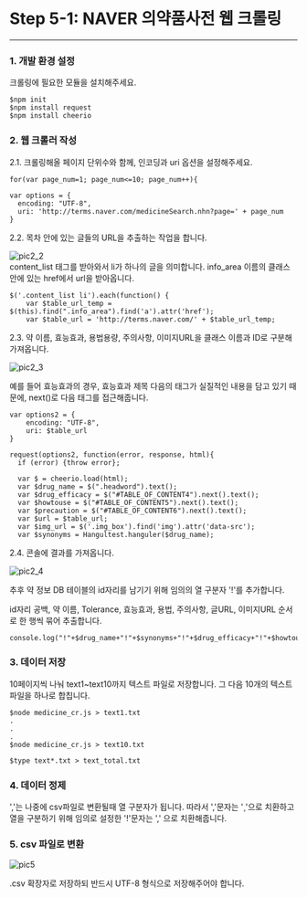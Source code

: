 **Step 5-1: NAVER 의약품사전 웹 크롤링**
===
---
### 1. 개발 환경 설정
크롤링에 필요한 모듈을 설치해주세요.
~~~
$npm init
$npm install request
$npm install cheerio
~~~

### 2. 웹 크롤러 작성

2.1. 크롤링해올 페이지 단위수와 함께, 인코딩과 uri 옵션을 설정해주세요.
~~~
for(var page_num=1; page_num<=10; page_num++){

var options = {
  encoding: "UTF-8",
  uri: 'http://terms.naver.com/medicineSearch.nhn?page=' + page_num
}
~~~

2.2. 목차 안에 있는 글들의 URL을 추출하는 작업을 합니다.

![pic2_2](https://user-images.githubusercontent.com/28593546/36489648-ede972b4-1769-11e8-9a88-766aa05f177f.JPG)<br>
content_list 태그를 받아와서 li가 하나의 글을 의미합니다.
info_area 이름의 클래스안에 있는 href에서 url을 받아옵니다.  
~~~
$('.content_list li').each(function() {
    var $table_url_temp = $(this).find(".info_area").find('a').attr('href');
    var $table_url = 'http://terms.naver.com/' + $table_url_temp;
~~~

2.3. 약 이름, 효능효과, 용법용량, 주의사항, 이미지URL을 클래스 이름과 ID로 구분해 가져옵니다.

![pic2_3](https://user-images.githubusercontent.com/28593546/36489673-f8c92f62-1769-11e8-882e-1401a551b95c.JPG)

예를 들어 효능효과의 경우, 효능효과 제목 다음의 태그가 실질적인 내용을 담고 있기 때문에, next()로 다음 태그를 접근해줍니다.
~~~
var options2 = {
    encoding: "UTF-8",
    uri: $table_url
}

request(options2, function(error, response, html){
  if (error) {throw error};

  var $ = cheerio.load(html);
  var $drug_name = $(".headword").text();
  var $drug_efficacy = $("#TABLE_OF_CONTENT4").next().text();
  var $howtouse = $("#TABLE_OF_CONTENT5").next().text();
  var $precaution = $("#TABLE_OF_CONTENT6").next().text();
  var $url = $table_url;
  var $img_url = $('.img_box').find('img').attr('data-src');
  var $synonyms = Hangultest.hanguler($drug_name);
~~~

2.4. 콘솔에 결과를 가져옵니다.

![pic2_4](https://user-images.githubusercontent.com/28593546/36489699-05272c14-176a-11e8-9375-a923864efa34.JPG)<br>

추후 약 정보 DB 테이블의 id자리를 남기기 위해 임의의 열 구분자 '!'를 추가합니다.

id자리 공백, 약 이름, Tolerance, 효능효과, 용법, 주의사항, 글URL, 이미지URL 순서로 한 행씩 묶어 추출합니다.



~~~
console.log("!"+$drug_name+"!"+$synonyms+"!"+$drug_efficacy+"!"+$howtouse+"!"+$precaution+"!"+$url+"!"+$img_url);
~~~

### 3. 데이터 저장
10페이지씩 나눠 text1~text10까지 텍스트 파일로 저장합니다.
그 다음 10개의 텍스트파일을 하나로 합칩니다.
~~~
$node medicine_cr.js > text1.txt
.
.
.
$node medicine_cr.js > text10.txt

$type text*.txt > text_total.txt
~~~

### 4. 데이터 정제
','는 나중에 csv파일로 변환될때 열 구분자가 됩니다.
따라서 ','문자는 '¸'으로 치환하고
열을 구분하기 위해 임의로 설정한 '!'문자는 ',' 으로 치환해줍니다.

### 5. csv 파일로 변환
![pic5](https://user-images.githubusercontent.com/28593546/36489732-0e67c068-176a-11e8-875f-f51e699945cc.JPG)<br>

.csv 확장자로 저장하되 반드시 UTF-8 형식으로 저장해주어야 합니다.
